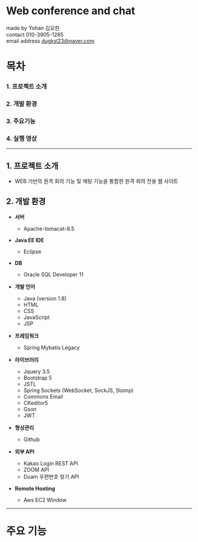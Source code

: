 # Web conference and chat


made by Yohan 김요한<br>
contact 010-3905-1285<br>
email address dugksl23@naver.com<br>


# 목차
### 1. 프로젝트 소개
### 2. 개발 환경
### 3. 주요기능
### 4. 실행 영상

---

## 1. 프로젝트 소개

 - WEB 기반의 원격 회의 기능 및 채팅 기능을 통합한 원격 회의 전용 웹 사이트

## 2. 개발 환경

* **서버** 
  * Apache-tomacat-8.5

* **Java EE IDE** 
  * Eclipse
 
* **DB** 
  * Oracle SQL Developer 11
 
* **개발 언어** 
  * Java (version 1.8)
  * HTML
  * CSS
  * JavaScript
  * JSP
 
* **프레임워크**
  * Spring Mybatis Legacy
  
* **라이브러리**
  * Jquery 3.5
  * Bootstrap 5
  * JSTL
  * Spring Sockets (WebSocket, SockJS, Stomp)
  * Commons Email
  * CKeditor5
  * Gson
  * JWT
 
* **형상관리**
  * Github

* **외부 API**
  * Kakao Login REST API
  * ZOOM API
  * Duam 우편번호 찾기 API

* **Remote Hosting**
  * Aws EC2 Window

---

# 주요 기능

 
  

 
